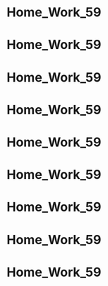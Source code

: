 # Home_Work_59
# Home_Work_59
# Home_Work_59
# Home_Work_59
# Home_Work_59
# Home_Work_59
# Home_Work_59
# Home_Work_59
# Home_Work_59

